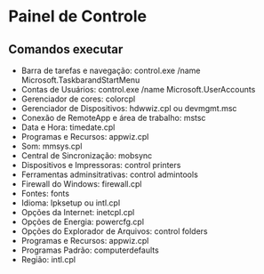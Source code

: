 # Painel de Controle

## Comandos executar
* Barra de tarefas e navegação: control.exe /name Microsoft.TaskbarandStartMenu
* Contas de Usuários: control.exe /name Microsoft.UserAccounts
* Gerenciador de cores: colorcpl
* Gerenciador de Dispositivos: hdwwiz.cpl ou devmgmt.msc
* Conexão de RemoteApp e área de trabalho: mstsc
* Data e Hora: timedate.cpl
* Programas e Recursos: appwiz.cpl
* Som: mmsys.cpl
* Central de Sincronização: mobsync
* Dispositivos e Impressoras: control printers
* Ferramentas adminsitrativas: control admintools
* Firewall do Windows: firewall.cpl
* Fontes: fonts
* Idioma: lpksetup ou intl.cpl
* Opções da Internet: inetcpl.cpl
* Opções de Energia: powercfg.cpl
* Opções do Explorador de Arquivos: control folders
* Programas e Recursos: appwiz.cpl
* Programas Padrão: computerdefaults
* Região: intl.cpl